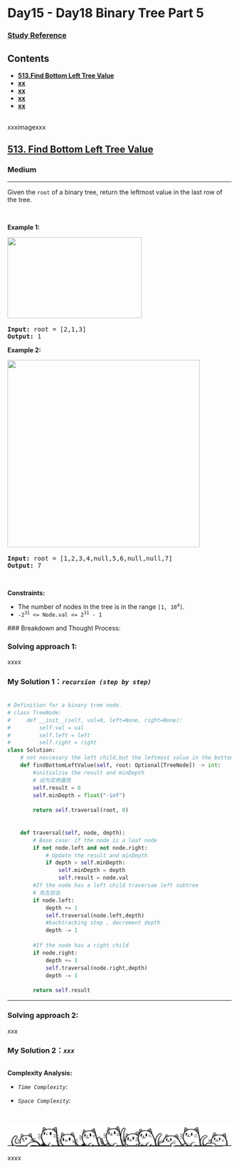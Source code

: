 # Day15 - Day18 Binary Tree Part 5

### [Study Reference](https://programmercarl.com/0020.%E6%9C%89%E6%95%88%E7%9A%84%E6%8B%AC%E5%8F%B7.html)  

## Contents
* **[513.Find Bottom Left Tree Value](#513)**
* **[xx](#)**
* **[xx](#)**
* **[xx](#)**
* **[xx](#)**
<br>
xxximagexxx
<br>
<h2 id = "513"><a href="https://leetcode.com/problems/find-bottom-left-tree-value">513. Find Bottom Left Tree Value</a></h2><h3>Medium</h3><hr><p>Given the <code>root</code> of a binary tree, return the leftmost value in the last row of the tree.</p>

<p>&nbsp;</p>
<p><strong class="example">Example 1:</strong></p>
<img alt="" src="https://assets.leetcode.com/uploads/2020/12/14/tree1.jpg" style="width: 302px; height: 182px;" />
<pre>
<strong>Input:</strong> root = [2,1,3]
<strong>Output:</strong> 1
</pre>

<p><strong class="example">Example 2:</strong></p>
<img alt="" src="https://assets.leetcode.com/uploads/2020/12/14/tree2.jpg" style="width: 432px; height: 421px;" />
<pre>
<strong>Input:</strong> root = [1,2,3,4,null,5,6,null,null,7]
<strong>Output:</strong> 7
</pre>

<p>&nbsp;</p>
<p><strong>Constraints:</strong></p>

<ul>
	<li>The number of nodes in the tree is in the range <code>[1, 10<sup>4</sup>]</code>.</li>
	<li><code>-2<sup>31</sup> &lt;= Node.val &lt;= 2<sup>31</sup> - 1</code></li>
</ul>
### Breakdown and Thought Process:  
<br>

### Solving approach 1:


xxxx


### My Solution 1：_`recursion (step by step)`_  

  
```python

# Definition for a binary tree node.
# class TreeNode:
#     def __init__(self, val=0, left=None, right=None):
#         self.val = val
#         self.left = left
#         self.right = right
class Solution:
    # not neccesary the left child,but the leftmost value in the bottom
    def findBottomLeftValue(self, root: Optional[TreeNode]) -> int:
        #initialzie the result and minDepth
        # 设为实例属性
        self.result = 0
        self.minDepth = float("-inf")

        return self.traversal(root, 0)


    def traversal(self, node, depth):
        # Base case: if the node is a leaf node
        if not node.left and not node.right:
            # Update the result and minDepth
            if depth > self.minDepth:
                self.minDepth = depth
                self.result = node.val
        #If the node has a left child traversae left subtree
        # 先左后右   
        if node.left:
            depth += 1
            self.traversal(node.left,depth)
            #backtracking step , decrement depth
            depth -= 1

        #If the node has a right child    
        if node.right:
            depth += 1
            self.traversal(node.right,depth)
            depth -= 1
        
        return self.result
```

---
  
### Solving approach 2:  


xxx

 
### My Solution 2：_`xxx`_  

  
```python


```


**Complexity Analysis:**  

- *`Time Complexity`*:

  
- *`Space Complexity`*:

<br>

![Dividing Line](https://github.com/samuelusc/Algomuscle/blob/main/assets/CatDividing.png)



xxxx







